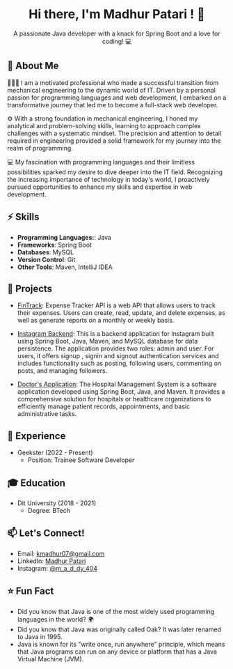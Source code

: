 <div align="center">
  <h1>Hi there, I'm Madhur Patari ! 👋</h1>
  <p>A passionate Java developer with a knack for Spring Boot and a love for coding! 💻</p>
</div>

## 🚀 About Me
🔧👨‍💻 I am a motivated professional who made a successful transition from mechanical engineering to the dynamic world of IT. Driven by a personal passion for programming languages and web development, I embarked on a transformative journey that led me to become a full-stack web developer.

⚙️ With a strong foundation in mechanical engineering, I honed my analytical and problem-solving skills, learning to approach complex challenges with a systematic mindset. The precision and attention to detail required in engineering provided a solid framework for my journey into the realm of programming.

💻 My fascination with programming languages and their limitless possibilities sparked my desire to dive deeper into the IT field. Recognizing the increasing importance of technology in today's world, I proactively pursued opportunities to enhance my skills and expertise in web development.

## ⚡️ Skills
- **Programming Languages:**: Java
- **Frameworks**: Spring Boot
- **Databases**: MySQL
- **Version Control**: Git
- **Other Tools**: Maven, IntelliJ IDEA

## 🌱 Projects
- [FinTrack](https://github.com/Madhurpatari/FinTrack): Expense Tracker API is a web API that allows users to track their expenses. Users can create, read, update, and delete expenses, as well as generate reports on a monthly or weekly basis.

- [Instagram Backend](https://github.com/Madhurpatari/InstagramBackendDesign): This is a backend application for Instagram built using Spring Boot, Java, Maven, and MySQL database for data persistence. The application provides two roles: admin and user. For users, it offers signup , signin and signout authentication services and includes functionality such as posting, following users, commenting on posts, and managing followers.

- [Doctor's Application](https://github.com/Madhurpatari/DoctorsApplication): The Hospital Management System is a software application developed using Spring Boot, Java, and Maven. It provides a comprehensive solution for hospitals or healthcare organizations to efficiently manage patient records, appointments, and basic administrative tasks.

## 💼 Experience
- Geekster (2022 - Present)
  - Position: Trainee Software Developer
  

##  🎓 Education
- Dit University (2018 - 2021)
  - Degree: BTech

## 📫 Let's Connect!
- Email: kmadhur07@gmail.com
- LinkedIn: [Madhur Patari](https://www.linkedin.com/in/madhur-patari-bb5bb315b/)
- Instagram: [@m_a_d_dy_404](https://www.instagram.com/m_a_d_dy_404/)

## ⭐️ Fun Fact
- Did you know that Java is one of the most widely used programming languages in the world? 🌍
- Did you know that Java was originally called Oak? It was later renamed to Java in 1995.
- Java is known for its "write once, run anywhere" principle, which means that Java programs can run on any device or platform that has a Java Virtual Machine (JVM).
